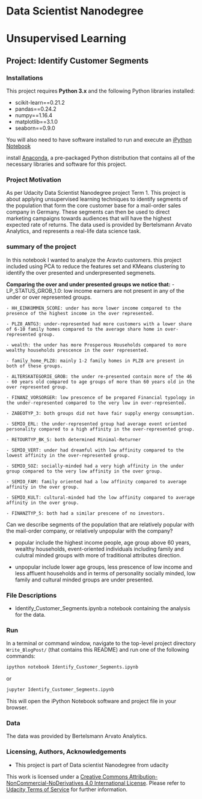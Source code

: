 # Data Scientist Nanodegree
# Unsupervised Learning
## Project: Identify Customer Segments

### Installations

This project requires **Python 3.x** and the following Python libraries installed:

- scikit-learn==0.21.2
- pandas==0.24.2
- numpy==1.16.4
- matplotlib==3.1.0
- seaborn==0.9.0

You will also need to have software installed to run and execute an [iPython Notebook](http://ipython.org/notebook.html)

install [Anaconda](https://www.continuum.io/downloads), a pre-packaged Python distribution that contains all of the necessary libraries and software for this project.

### Project Motivation

As per Udacity Data Scientist Nanodegree project Term 1. This project is about applying  unsupervised learning techniques to identify segments of the population that form the core customer base for a mail-order sales company in Germany. These segments can then be used to direct marketing campaigns towards audiences that will have the highest expected rate of returns. The data used is provided by Bertelsmann Arvato Analytics, and represents a real-life data science task.


### summary of the project

In this notebook I wanted to analyze the Aravto customers. this project included using PCA to reduce the features set and KMeans clustering to identify the over presented and underpresented segmenets.

**Comparing the over and under presented groups we notice that:**
	- LP_STATUS_GROB_1.0: low income earners are not present in any of the under or over represented groups.
	
	- HH_EINKOMMEN_SCORE: under has more lower income compared to the presence of the highest income in the over represented.
	
	- PLZ8_ANTG3: under-represented had more customers with a lower share of 6-10 family homes compared to the average share home in over-represented group.
	
	- wealth: the under has more Prosperous Households compared to more wealthy households prescence in the over represented.
	
	- family_home_PLZ8: mainly 1-2 family homes in PLZ8 are present in both of these groups.
	
	- ALTERSKATEGORIE_GROB: the under re-presented contain more of the 46 - 60 years old compared to age groups of more than 60 years old in the over represented group.
	
	- FINANZ_VORSORGER: low prescence of be prepared Financial typology in the under-represented compared to the very low in over-represented.
	
	- ZABEOTYP_3: both groups did not have fair supply energy consumption.
	
	- SEMIO_ERL: the under-represented group had average event oriented personality compared to a high affinity in the over-represented group.
	
	- RETOURTYP_BK_S: both determined Minimal-Returner
	
	- SEMIO_VERT: under had dreamful with low affinity compared to the lowest affinity in the over-represented group.
	
	- SEMIO_SOZ: socially-minded had a very high affinity in the under group compared to the very low affinity in the over group.
	
	- SEMIO_FAM: family oriented had a low affinity compared to average affinity in the over group.
	
	- SEMIO_KULT: cultural-minded had the low affinity compared to average affinity in the over group.
	
	- FINANZTYP_5: both had a similar prescene of no investors.

Can we describe segments of the population that are relatively popular with the mail-order company, or relatively unpopular with the company?

- popular include the highest income people, age group above 60 years, wealthy households, event-oriented individuals including family and culutral minded groups with more of traditional attributes direction.

- unpopular include lower age groups, less prescence of low income and less affluent households and in terms of personality socially minded, low family and cultural minded groups are under presented.


### File Descriptions

- Identify_Customer_Segments.ipynb:a notebook containing the analysis for the data.

### Run

In a terminal or command window, navigate to the top-level project directory `Write_BlogPost/` (that contains this README) and run one of the following commands:

```bash
ipython notebook Identify_Customer_Segments.ipynb
```  
or
```bash
jupyter Identify_Customer_Segments.ipynb
```

This will open the iPython Notebook software and project file in your browser.

### Data

The data was provided by Bertelsmann Arvato Analytics.

### Licensing, Authors, Acknowledgements 

- This project is part of Data scientist Nanodegree from udacity 

This work is licensed under a [Creative Commons Attribution-NonCommercial-NoDerivatives 4.0 International License](https://creativecommons.org/licenses/by-nc-nd/4.0/). Please refer to [Udacity Terms of Service](https://www.udacity.com/legal) for further information.
